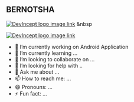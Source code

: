 ## BERNOTSHA

[![DevIncept logo image link](https://github.com/paulrobertlloyd/socialmediaicons/blob/main/facebook-32x32.png?raw=true)](https://devincept.tech/)
&nbsp

[![DevIncept logo image link](https://github.com/paulrobertlloyd/socialmediaicons/blob/main/linkedin-32x32.png?raw=true)](https://devincept.tech/)
 


- 🔭 I’m currently working on Android Application
- 🌱 I’m currently learning ...
- 👯 I’m looking to collaborate on ...
- 🤔 I’m looking for help with ..
- 💬 Ask me about ...
- 📫 How to reach me: ...
- 😄 Pronouns: ...
- ⚡ Fun fact: ...

